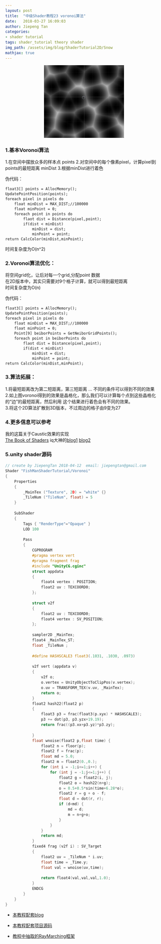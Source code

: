 ```yaml
---
layout: post
title:  "中级Shader教程23 voronoi算法"
date:   2018-03-27 16:09:03
author: Jiepeng Tan
categories: 
- shader tutorial
tags: shader_tutorial theory shader
img_path: /assets/img/blog/ShaderTutorial2D/Snow
mathjax: true
---
```

<p align="center"> <img src="https://github.com/JiepengTan/JiepengTan.github.io/blob/master/assets/img/blog/Base/Voronoi/head.gif?raw=true" width="256"></p>




### 1.基本Voronoi算法
1.在空间中摆放众多的样本点 points
2.对空间中的每个像素pixel，计算pixel到points的最短距离 minDist
3.根据minDist进行着色

伪代码：
```
float3[] points = AllocMemory();
UpdatePointPosition(points);
foreach pixel in pixels do
    float minDist = MAX_DIST;//100000
    float minPoint = 0;
    foreach point in points do 
        flaot dist = Distance(pixel,point);
        if(dist < minDist)
            minDist = dist;
            minPoint = point;
return CalcColor(minDist,minPoint);
```
时间复杂度为O(n^2)


### 2.Voronoi算法优化：
将空间grid化，让后对每一个grid,分配point 数据  
在2D版本中，其实只需要对9个格子计算，就可以得到最短距离  
时间复杂度为O(n)  

伪代码：  
```
float3[] points = AllocMemory();
UpdatePointPosition(points);
foreach pixel in pixels do 
    float minDist = MAX_DIST;//100000
    float minPoint = 0;
    Point[9] beiborPoints = GetNeiborGridPoints(); 
    foreach point in beiborPoints do 
        flaot dist = Distance(pixel,point);
        if(dist < minDist)
            minDist = dist;
            minPoint = point;
return CalcColor(minDist,minPoint);
```
### 3.算法拓展：
1.将最短距离改为第二短距离，第三短距离 ... 不同的条件可以得到不同的效果  
2.如上图voronoi得到的效果是晶格化，那么我们可以计算每个点到这些晶格化的“边”的最短距离，然后利用 这个结果进行着色会有不同的效果。  
3.将这个2D算法扩散到3D版本，不过周边的格子由9变为27  

### 4.更多信息可以参考
我的这篇关于Caustic效果的实现  
[The Book of Shaders][4]
iq大神的[blog1][5] [blog2][6]

### 5.unity shader源码
```c
// create by JiepengTan 2018-04-12  email: jiepengtan@gmail.com
Shader "FishManShaderTutorial/Voronoi"
{
    Properties
    {
        _MainTex ("Texture", 2D) = "white" {}
        _TileNum ("TileNum", float) = 5
    }

    SubShader
    {
        Tags { "RenderType"="Opaque" }
        LOD 100

        Pass
        {
            CGPROGRAM
            #pragma vertex vert
            #pragma fragment frag
            #include "UnityCG.cginc"
            struct appdata
            {
                float4 vertex : POSITION;
                float2 uv : TEXCOORD0;
            };

            struct v2f
            {
                float2 uv : TEXCOORD0;
                float4 vertex : SV_POSITION;
            };
            
            sampler2D _MainTex;
            float4 _MainTex_ST;
            float _TileNum ; 

            #define HASHSCALE3 float3(.1031, .1030, .0973)

            v2f vert (appdata v)
            {
                v2f o;
                o.vertex = UnityObjectToClipPos(v.vertex);
                o.uv = TRANSFORM_TEX(v.uv, _MainTex);
                return o;
            }
            float2 hash22(float2 p)
            {
                float3 p3 = frac(float3(p.xyx) * HASHSCALE3);
                p3 += dot(p3, p3.yzx+19.19);
                return frac((p3.xx+p3.yz)*p3.zy);

            }
            float wnoise(float2 p,float time) {
                float2 n = floor(p);
                float2 f = frac(p);
                float md = 5.0;
                float2 m = float2(0.,0.);
                for (int i = -1;i<=1;i++) {
                    for (int j = -1;j<=1;j++) {
                        float2 g = float2(i, j);
                        float2 o = hash22(n+g);
                        o = 0.5+0.5*sin(time+6.28*o);
                        float2 r = g + o - f;
                        float d = dot(r, r);
                        if (d<md) {
                            md = d;
                            m = n+g+o;
                        } 
                    }
                }
                return md;
            }
            fixed4 frag (v2f i) : SV_Target
            {
                float2 uv = _TileNum * i.uv;
                float time = _Time.y;
                float val = wnoise(uv,time);
                
                return float4(val,val,val,1.0);
            }           
            ENDCG
        }
    }
}

```

- [本教程配套blog ][1]
- [本教程配套项目源码 ][2]
- [教程中抽取的RayMarching框架][3]


  [1]: https://blog.csdn.net/tjw02241035621611/article/details/80038608
  [2]: https://github.com/JiepengTan/FishManShaderTutorial
  [3]: https://github.com/JiepengTan/Unity-Raymarching-Framework
  [4]: http://thebookofshaders.com/12/
  [5]: http://iquilezles.org/www/articles/voronoilines/voronoilines.htm
  [6]: http://www.iquilezles.org/www/articles/smoothvoronoi/smoothvoronoi.htm
